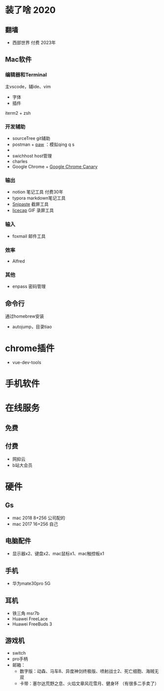 # 装了啥 2020

## 翻墙
- 西部世界 付费 2023年

## Mac软件
### 编辑器和Terminal
主vscode，辅ide、vim 
- 字体
- 插件

iterm2 + zsh

### 开发辅助
- sourceTree git辅助
- postman + [paw](https://paw.cloud/) ：模拟qing q s
- 
- swichhost host管理
- charles
- Google Chrome + [Google Chrome Canary](https://www.google.com/chrome/canary/thank-you.html?statcb=0&installdataindex=empty&defaultbrowser=0)

### 输出
- notion 笔记工具 付费30年
- typora markdown笔记工具
- [Snipaste](https://zh.snipaste.com/#) 截屏工具
- [licecap](https://www.cockos.com/licecap/) GIF 录屏工具

### 输入
- foxmail 邮件工具

### 效率
- Alfred

### 其他
- enpass 密码管理

## 命令行
通过homebrew安装
- autojump，目录tiao


# chrome插件
- vue-dev-tools


# 手机软件


# 在线服务
## 免费

## 付费
- 网抑云
- b站大会员

# 硬件
## Gs
- mac 2018 8+256 公司配的
- mac 2017 16+256  自己

## 电脑配件
- 显示器x2、键盘x2、mac鼠标x1、mac触控板x1

## 手机
- 华为mate30pro 5G

## 耳机
- 铁三角 msr7b
- Huawei FreeLace
- Huawei FreeBuds 3

## 游戏机
- switch 
- pro手柄
- 邮箱：
  - 数字版：动森、马车8、异度神剑终极版、喷射战士2、死亡细胞、海贼无双
  - 卡带：塞尔达荒野之息、火焰文章风花雪月、健身环 （有很多二手卖了）



